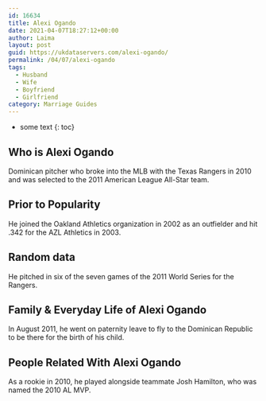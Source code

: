 ```yaml
---
id: 16634
title: Alexi Ogando
date: 2021-04-07T18:27:12+00:00
author: Laima
layout: post
guid: https://ukdataservers.com/alexi-ogando/
permalink: /04/07/alexi-ogando
tags:
  - Husband
  - Wife
  - Boyfriend
  - Girlfriend
category: Marriage Guides
---
```


* some text
{: toc}


## Who is Alexi Ogando
                  
                  
                  
Dominican pitcher who broke into the MLB with the Texas Rangers in 2010 and was selected to the 2011 American League All-Star team.
                  
              
            
              
            
                
                
                
## Prior to Popularity
                  
                  
                  
He joined the Oakland Athletics organization in 2002 as an outfielder and hit .342 for the AZL Athletics in 2003.
                  
              
            
              
            
                
                
                
## Random data
                  
                  
                  
He pitched in six of the seven games of the 2011 World Series for the Rangers.
                  
              
            
              
            
                
                
                
## Family & Everyday Life of Alexi Ogando
                  
                  
                  
In August 2011, he went on paternity leave to fly to the Dominican Republic to be there for the birth of his child.
                  
              
            
              
            
                
                
                
## People Related With Alexi Ogando
                  
                  
                  
As a rookie in 2010, he played alongside teammate Josh Hamilton, who was named the 2010 AL MVP.
                  
              
            
              
            
                
              
            
              
              
            
            
              
            
          
          
          